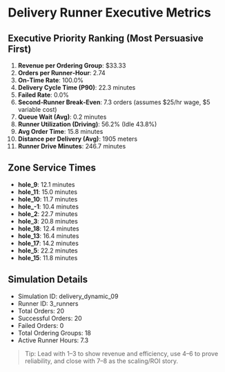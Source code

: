 # Delivery Runner Executive Metrics

## Executive Priority Ranking (Most Persuasive First)
1. **Revenue per Ordering Group**: $33.33
2. **Orders per Runner‑Hour**: 2.74
3. **On‑Time Rate**: 100.0%
4. **Delivery Cycle Time (P90)**: 22.3 minutes
5. **Failed Rate**: 0.0%
6. **Second‑Runner Break‑Even**: 7.3 orders (assumes $25/hr wage, $5 variable cost)
7. **Queue Wait (Avg)**: 0.2 minutes
8. **Runner Utilization (Driving)**: 56.2% (Idle 43.8%)
9. **Avg Order Time**: 15.8 minutes
10. **Distance per Delivery (Avg)**: 1905 meters
11. **Runner Drive Minutes**: 246.7 minutes

## Zone Service Times
- **hole_9**: 12.1 minutes
- **hole_11**: 15.0 minutes
- **hole_10**: 11.7 minutes
- **hole_-1**: 10.4 minutes
- **hole_2**: 22.7 minutes
- **hole_3**: 20.8 minutes
- **hole_18**: 12.4 minutes
- **hole_13**: 16.4 minutes
- **hole_17**: 14.2 minutes
- **hole_5**: 22.2 minutes
- **hole_15**: 11.8 minutes


## Simulation Details
- Simulation ID: delivery_dynamic_09
- Runner ID: 3_runners
- Total Orders: 20
- Successful Orders: 20
- Failed Orders: 0
- Total Ordering Groups: 18
- Active Runner Hours: 7.3

> Tip: Lead with 1–3 to show revenue and efficiency, use 4–6 to prove reliability, and close with 7–8 as the scaling/ROI story.
